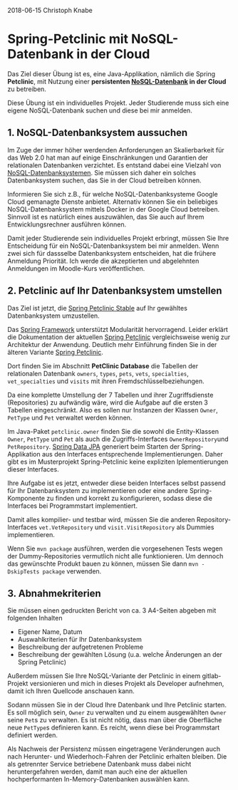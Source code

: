 2018-06-15 Christoph Knabe

# Spring-Petclinic mit NoSQL-Datenbank in der Cloud

Das Ziel dieser Übung ist es, eine Java-Applikation, nämlich die Spring **Petclinic**, mit Nutzung einer **persistenten [NoSQL-Datenbank](https://de.wikipedia.org/wiki/NoSQL) in der Cloud** zu betreiben.

Diese Übung ist ein individuelles Projekt. Jeder Studierende muss sich eine eigene NoSQL-Datenbank suchen und diese bei mir anmelden.

## 1. NoSQL-Datenbanksystem aussuchen

Im Zuge der immer höher werdenden Anforderungen an Skalierbarkeit für das Web 2.0 hat man auf einige Einschränkungen und Garantien der relationalen Datenbanken verzichtet. Es entstand dabei eine Vielzahl von [NoSQL-Datenbanksystemen](http://nosql-database.org/). Sie müssen sich daher ein solches Datenbanksystem suchen, das Sie in der Cloud betreiben können.

Informieren Sie sich z.B., für welche NoSQL-Datenbanksysteme Google Cloud gemanagte Dienste anbietet. Alternativ können Sie ein beliebiges NoSQL-Datenbanksystem mittels Docker in der Google Cloud betreiben. Sinnvoll ist es natürlich eines auszuwählen, das Sie auch auf Ihrem Entwicklungsrechner ausführen können.

Damit jeder Studierende sein individuelles Projekt erbringt, müssen Sie Ihre Entscheidung für ein NoSQL-Datenbanksystem bei mir anmelden. Wenn zwei sich für dassselbe Datenbanksystem entscheiden, hat die frühere Anmeldung Priorität. Ich werde die akzeptierten und abgelehnten Anmeldungen im Moodle-Kurs veröffentlichen.

## 2. Petclinic auf Ihr Datenbanksystem umstellen

Das Ziel ist jetzt, die [Spring Petclinic Stable](https://github.com/ChristophKnabe/spring-petclinic-stable) auf Ihr gewähltes Datenbanksystem umzustellen.

Das [Spring Framework](https://spring.io/) unterstützt Modularität hervorragend. Leider erklärt die Dokumentation der aktuellen [Spring Petclinic](https://github.com/spring-projects/spring-petclinic) vergleichsweise wenig zur Architektur der Anwendung. Deutlich mehr Einführung finden Sie in der älteren Variante [Spring Petclinic](http://projects.spring.io/spring-petclinic/). 

Dort finden Sie im Abschnitt **PetClinic Database**  die Tabellen der relationalen Datenbank `owners`, `types`, `pets`, `vets`, `specialties`, `vet_specialties` und `visits` mit ihren Fremdschlüsselbeziehungen.

Da eine komplette Umstellung der 7 Tabellen und ihrer Zugriffsdienste (Repositories) zu aufwändig wäre, wird die Aufgabe auf die ersten 3 Tabellen eingeschränkt. Also es sollen nur Instanzen der Klassen `Owner`, `PetType` und `Pet` verwaltet werden können.

Im Java-Paket `petclinic.owner` finden Sie die sowohl die Entity-Klassen  `Owner`, `PetType` und `Pet` als auch die Zugriffs-Interfaces `OwnerRepository`und `PetRepository`. [Spring Data JPA](https://projects.spring.io/spring-data-jpa/) generiert beim Starten der Spring-Applikation aus den Interfaces entsprechende Implementierungen. Daher gibt es im Musterprojekt Spring-Petclinic keine expliziten Iplementierungen dieser Interfaces.

Ihre Aufgabe ist es jetzt, entweder diese beiden Interfaces selbst passend für Ihr Datenbanksystem zu implementieren oder eine andere Spring-Komponente zu finden und korrekt zu konfigurieren, sodass diese die Interfaces bei Programmstart implementiert.

Damit alles kompilier- und testbar wird, müssen Sie die anderen Repository-Interfaces `vet.VetRepository` und `visit.VisitRepository` als Dummies implementieren.

Wenn Sie `mvn package` ausführen, werden die vorgesehenen Tests wegen der Dummy-Repositories vermutlich nicht alle funktionieren. Um dennoch das gewünschte Produkt bauen zu können, müssen Sie dann `mvn -DskipTests package` verwenden.

## 3. Abnahmekriterien

Sie müssen einen gedruckten Bericht von ca. 3 A4-Seiten abgeben mit folgenden Inhalten

* Eigener Name, Datum
* Auswahlkriterien für Ihr Datenbanksystem
* Beschreibung der aufgetretenen Probleme
* Beschreibung der gewählten Lösung (u.a. welche Änderungen an der Spring Petclinic)

Außerdem müssen Sie Ihre NoSQL-Variante der Petclinic in einem gitlab-Projekt  versionieren und mich in dieses Projekt als Developer aufnehmen, damit ich Ihren Quellcode anschauen kann.

Sodann müssen Sie in der Cloud Ihre Datenbank und Ihre Petclinic starten. Es soll möglich sein, `Owner` zu verwalten und zu einem ausgewählten `Owner` seine `Pet`s zu verwalten. Es ist nicht nötig, dass man über die Oberfläche neue `PetType`s definieren kann. Es reicht, wenn diese bei Programmstart definiert werden.

Als Nachweis der Persistenz müssen eingetragene Veränderungen auch nach Herunter- und Wiederhoch-Fahren der Petclinic erhalten bleiben. Die als getrennter Service betriebene Datenbank muss dabei nicht heruntergefahren werden, damit man auch eine der aktuellen hochperformanten In-Memory-Datenbanken auswählen kann.


